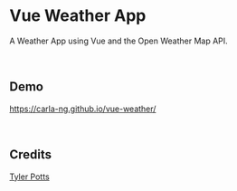 # Vue Weather App
A Weather App using Vue and the Open Weather Map API.


<br/>

## Demo
https://carla-ng.github.io/vue-weather/


<br/>

## Credits
[Tyler Potts](https://tylerpotts.co.uk/)

